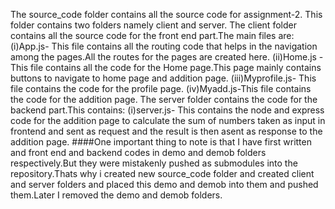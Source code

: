 The source_code folder contains all the source code for assignment-2.
This folder contains two folders namely client and server.
The client folder contains all the source code for the front end part.The main files are:
(i)App.js- This file contains all the routing code that helps in the navigation among the pages.All the routes for the pages are created here.
(ii)Home.js - This file contains all the code for the Home page.This page mainly contains buttons to navigate to home page and addition page.
(iii)Myprofile.js- This file contains the code for the profile page.
(iv)Myadd.js-This file contains the code for the addition page.
The server folder contains the code for the backend part.This contains:
(i)server.js- This contains the node and express code for the addition page to calculate the sum of numbers taken as input in frontend and sent as request and the result is then asent as response to the addition page.
####One important thing to note is that I have first written and front end and backend codes in demo and demob folders respectively.But they were mistakenly pushed as submodules into the repository.Thats why i created new source_code folder and created client and server folders and placed this demo and demob into them and pushed them.Later I removed the demo and demob folders.
